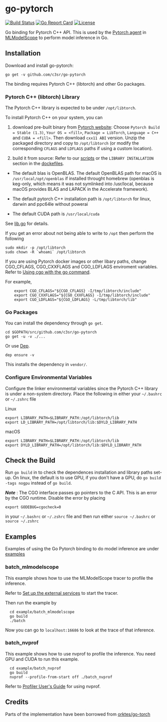 # go-pytorch

[![Build Status](https://dev.azure.com/yhchang/c3sr/_apis/build/status/c3sr.go-pytorch?branchName=master)](https://dev.azure.com/yhchang/c3sr/_build/latest?definitionId=2&branchName=master)
[![Go Report Card](https://goreportcard.com/badge/github.com/c3sr/go-pytorch)](https://goreportcard.com/report/github.com/c3sr/go-pytorch)
[![License](https://img.shields.io/badge/License-Apache%202.0-blue.svg)](https://opensource.org/licenses/Apache-2.0)

Go binding for Pytorch C++ API.
This is used by the [Pytorch agent](https://github.com/c3sr/pytorch) in [MLModelScope](mlmodelscope.org) to perform model inference in Go.

## Installation

Download and install go-pytorch:

```
go get -v github.com/c3sr/go-pytorch
```

The binding requires Pytorch C++ (libtorch) and other Go packages.

### Pytorch C++ (libtorch) Library

The Pytorch C++ library is expected to be under `/opt/libtorch`.

To install Pytorch C++ on your system, you can

1. download pre-built binary from [Pytorch website](https://pytorch.org): Choose `Pytorch Build = Stable (1.3)`, `Your OS = <fill>`, `Package = LibTorch`, `Language = C++` and `CUDA = <fill>`. Then download `cxx11 ABI` version. Unzip the packaged directory and copy to `/opt/libtorch` (or modify the corresponding `CFLAGS` and `LDFLAGS` paths if using a custom location).

2. build it from source: Refer to our [scripts](scripts) or the `LIBRARY INSTALLATION` section in the [dockefiles](dockerfiles).

- The default blas is OpenBLAS.
  The default OpenBLAS path for macOS is `/usr/local/opt/openblas` if installed throught homebrew (openblas is keg-only, which means it was not symlinked into /usr/local, because macOS provides BLAS and LAPACK in the Accelerate framework).

- The default pytorch C++ installation path is `/opt/libtorch` for linux, darwin and ppc64le without powerai

- The default CUDA path is `/usr/local/cuda`

See [lib.go](lib.go) for details.

If you get an error about not being able to write to `/opt` then perform the following

```
sudo mkdir -p /opt/libtorch
sudo chown -R `whoami` /opt/libtorch
```

If you are using Pytorch docker images or other libary paths, change CGO_CFLAGS, CGO_CXXFLAGS and CGO_LDFLAGS enviroment variables. Refer to [Using cgo with the go command](https://golang.org/cmd/cgo/#hdr-Using_cgo_with_the_go_command).

For example,

```
    export CGO_CFLAGS="${CGO_CFLAGS} -I/tmp/libtorch/include"
    export CGO_CXXFLAGS="${CGO_CXXFLAGS} -I/tmp/libtorch/include"
    export CGO_LDFLAGS="${CGO_LDFLAGS} -L/tmp/libtorch/lib"
```
### Go Packages

You can install the dependency through `go get`.

```
cd $GOPATH/src/github.com/c3sr/go-pytorch
go get -u -v ./...
```

Or use [Dep](https://github.com/golang/dep).

```
dep ensure -v
```

This installs the dependency in `vendor/`.

### Configure Environmental Variables

Configure the linker environmental variables since the Pytorch C++ library is under a non-system directory. Place the following in either your `~/.bashrc` or `~/.zshrc` file

Linux
```
export LIBRARY_PATH=$LIBRARY_PATH:/opt/libtorch/lib
export LD_LIBRARY_PATH=/opt/libtorch/lib:$DYLD_LIBRARY_PATH

```

macOS
```
export LIBRARY_PATH=$LIBRARY_PATH:/opt/libtorch/lib
export DYLD_LIBRARY_PATH=/opt/libtorch/lib:$DYLD_LIBRARY_PATH
```
## Check the Build

Run `go build` in to check the dependences installation and library paths set-up.
On linux, the default is to use GPU, if you don't have a GPU, do `go build -tags nogpu` instead of `go build`.

**_Note_** : The CGO interface passes go pointers to the C API. This is an error by the CGO runtime. Disable the error by placing

```
export GODEBUG=cgocheck=0
```

in your `~/.bashrc` or `~/.zshrc` file and then run either `source ~/.bashrc` or `source ~/.zshrc`

## Examples

Examples of using the Go Pytorch binding to do model inference are under [examples](examples)

### batch_mlmodelscope

This example shows how to use the MLModelScope tracer to profile the inference.

Refer to [Set up the external services](https://docs.mlmodelscope.org/installation/source/external_services/) to start the tracer.

Then run the example by

```
  cd example/batch_mlmodelscope
  go build
  ./batch
```

Now you can go to `localhost:16686` to look at the trace of that inference.

### batch_nvprof

This example shows how to use nvprof to profile the inference. You need GPU and CUDA to run this example.

```
  cd example/batch_nvprof
  go build
  nvprof --profile-from-start off ./batch_nvprof
```

Refer to [Profiler User's Guide](https://docs.nvidia.com/cuda/profiler-users-guide/index.html) for using nvprof.

## Credits

Parts of the implementation have been borrowed from [orktes/go-torch](https://github.com/orktes/go-torch)

